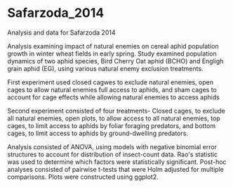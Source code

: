 Safarzoda_2014
==============

Analysis and data for Safarzoda 2014

Analysis examining impact of natural enemies on cereal aphid population growth in winter wheat fields in early spring. Study examined population dynamics of two aphid species, Bird Cherry Oat aphid (BCHO) and Engligh grain aphid (EG), using various natural enemy exclusion treatments.

First experiment used closed cagwes to exclude natural enemies, open cages to allow natural enemies full access to aphids, and sham cages to account for cage effects while allowing natural enemies to access aphids

Second experiment consisted of four treatments- Closed cages, to exclude all natural enemies, open plots, to allow access to all natural enemies, top cages, to limit access to aphids by foliar foraging predators, and bottom cages, to limit access to aphids by ground-dwelling predators.

Analysis consisted of ANOVA, using models with negative binomial error structures to account for distribution of insect-count data. Rao's statistic was used to determine which factors were statistically significant. Post-hoc analyses consisted  of pairwise t-tests that were Holm adjusted for multiple comparisons. Plots were constructed using ggplot2.

